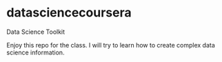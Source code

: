 datasciencecoursera
===================

Data Science Toolkit

Enjoy this repo for the class. I will try to learn how to create complex data science information.
